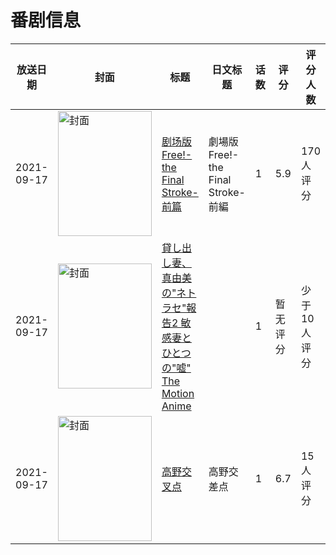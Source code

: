 # 番剧信息

|放送日期|封面|标题|日文标题|话数|评分|评分人数|
|---|---|---|---|---|---|---|
|2021-09-17|<img src="//lain.bgm.tv/pic/cover/c/63/1f/271652_eM7AA.jpg" alt="封面" style="width:150px;height:200px;object-fit:cover;">|[剧场版 Free!-the Final Stroke- 前篇](https://bangumi.tv/subject/271652)|劇場版 Free!-the Final Stroke- 前編|1|5.9|170人评分|
|2021-09-17|<img src="/img/no_icon_subject.png" alt="封面" style="width:150px;height:200px;object-fit:cover;">|[貸し出し妻、真由美の"ネトラセ"報告2 敏感妻とひとつの"嘘" The Motion Anime](https://bangumi.tv/subject/355258)||1|暂无评分|少于10人评分|
|2021-09-17|<img src="//lain.bgm.tv/pic/cover/c/ae/5f/381618_4nEWW.jpg" alt="封面" style="width:150px;height:200px;object-fit:cover;">|[高野交叉点](https://bangumi.tv/subject/381618)|高野交差点|1|6.7|15人评分|
